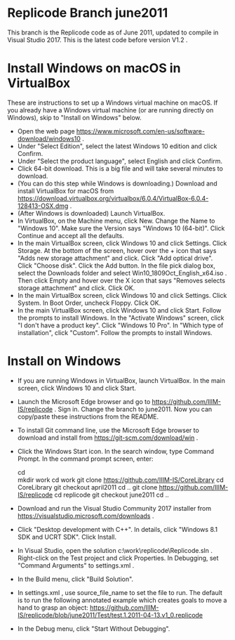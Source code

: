 Replicode Branch june2011
=========================

This branch is the Replicode code as of June 2011, updated to compile in Visual Studio 2017.
This is the latest code before version V1.2 .

Install Windows on macOS in VirtualBox
======================================

These are instructions to set up a Windows virtual machine on macOS. If you already have a
Windows virtual machine (or are running directly on Windows), skip to "Install on Windows" below.

* Open the web page https://www.microsoft.com/en-us/software-download/windows10 .
* Under "Select Edition", select the latest Windows 10 edition and click Confirm.
* Under "Select the product language", select English and click Confirm.
* Click 64-bit download. This is a big file and will take several minutes to download.
* (You can do this step while Windows is downloading.) Download and install VirtualBox for macOS from https://download.virtualbox.org/virtualbox/6.0.4/VirtualBox-6.0.4-128413-OSX.dmg .
* (After Windows is downloaded) Launch VirtualBox.
* In VirtualBox, on the Machine menu, click New. Change the Name to "Windows 10". Make sure the Version says "Windows 10 (64-bit)".  Click Continue and accept all the defaults.
* In the main VirtualBox screen, click Windows 10 and click Settings. Click Storage. At the bottom of the screen, hover over the + icon that says "Adds new storage attachment" and click. Click "Add optical drive". Click "Choose disk". Click the Add button. In the file pick dialog box, select the Downloads folder and select Win10_1809Oct_English_x64.iso . Then click Empty and hover over the X icon that says "Removes selects storage attachment" and click. Click OK.
* In the main VirtualBox screen, click Windows 10 and click Settings. Click System. In Boot Order, uncheck Floppy. Click OK.
* In the main VirtualBox screen, click Windows 10 and click Start. Follow the prompts to install Windows. In the "Activate Windows" screen, click "I don't have a product key". Click "Windows 10 Pro". In "Which type of installation", click "Custom". Follow the prompts to install Windows.

Install on Windows
==================

* If you are running Windows in VirtualBox, launch VirtualBox. In the main screen, click Windows 10 and click Start.
* Launch the Microsoft Edge browser and go to https://github.com/IIIM-IS/replicode . Sign in. Change the branch to june2011. Now you can copy/paste these instructions from the README. 
* To install Git command line, use the Microsoft Edge browser to download and install from https://git-scm.com/download/win .
* Click the Windows Start icon. In the search window, type Command Prompt. In the command prompt screen, enter:

    cd \
    mkdir work
    cd work
    git clone https://github.com/IIIM-IS/CoreLibrary
    cd CoreLibrary
    git checkout april2011
    cd ..
    git clone https://github.com/IIIM-IS/replicode
    cd replicode
    git checkout june2011
    cd ..

* Download and run the Visual Studio Community 2017 installer from https://visualstudio.microsoft.com/downloads .
* Click "Desktop development with C++". In details, click "Windows 8.1 SDK and UCRT SDK". Click Install.
* In Visual Studio, open the solution c:\work\replicode\Replicode.sln . Right-click on the Test project and click Properties. In Debugging, set "Command Arguments" to settings.xml .
* In the Build menu, click "Build Solution".
* In settings.xml , use source_file_name to set the file to run. The default is to run the following annotated example which creates goals to move a hand to grasp an object: https://github.com/IIIM-IS/replicode/blob/june2011/Test/test.1.2011-04-13.v1_0.replicode
* In the Debug menu, click "Start Without Debugging".



